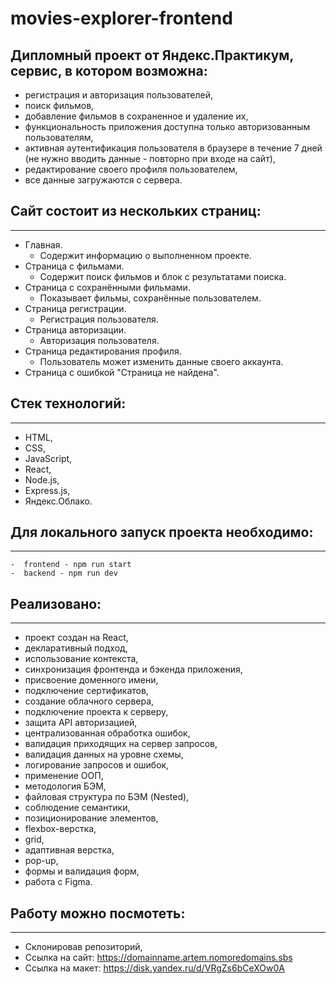 # movies-explorer-frontend

## Дипломный проект от Яндекс.Практикум, сервис, в котором возможна:

- регистрация и авторизация пользователей,
- поиск фильмов,
- добавление фильмов в сохраненное и удаление их,
- функциональность приложения доступна только авторизованным пользователям,
- активная аутентификация пользователя в браузере в течение 7 дней (не нужно вводить данные - повторно при входе на сайт),
- редактирование своего профиля пользователем,
- все данные загружаются с сервера.

## Сайт состоит из нескольких страниц:

---

- Главная.
  - Содержит информацию о выполненном проекте.
- Страница с фильмами.
  - Содержит поиск фильмов и блок с результатами поиска.
- Страница с сохранёнными фильмами.
  - Показывает фильмы, сохранённые пользователем.
- Страница регистрации.
  - Регистрация пользователя.
- Страница авторизации.
  - Авторизация пользователя.
- Страница редактирования профиля.
  - Пользователь может изменить данные своего аккаунта.
- Страница с ошибкой "Страница не найдена".

## Стек технологий:

---

- HTML,
- CSS,
- JavaScript,
- React,
- Node.js,
- Express.js,
- Яндекс.Облако.

## Для локального запуск проекта необходимо:

---

    -  frontend - npm run start
    -  backend - npm run dev

## Реализовано:

---

- проект создан на React,
- декларативный подход,
- использование контекста,
- синхронизация фронтенда и бэкенда приложения,
- присвоение доменного имени,
- подключение сертификатов,
- создание облачного сервера,
- подключение проекта к серверу,
- защита API авторизацией,
- централизованная обработка ошибок,
- валидация приходящих на сервер запросов,
- валидация данных на уровне схемы,
- логирование запросов и ошибок,
- применение ООП,
- методология БЭМ,
- файловая структура по БЭМ (Nested),
- соблюдение семантики,
- позиционирование элементов,
- flexbox-верстка,
- grid,
- адаптивная верстка,
- pop-up,
- формы и валидация форм,
- работа с Figma.

## Работу можно посмотеть:

---

- Склонировав репозиторий,
- Ссылка на сайт: https://domainname.artem.nomoredomains.sbs
- Ссылка на макет: https://disk.yandex.ru/d/VRgZs6bCeXOw0A
